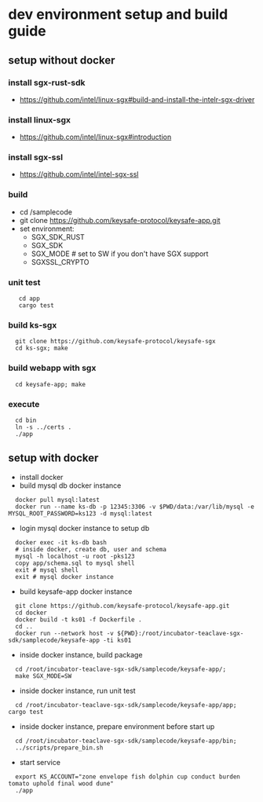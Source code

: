 # dev environment setup and build guide
## setup without docker
### install sgx-rust-sdk
+ https://github.com/intel/linux-sgx#build-and-install-the-intelr-sgx-driver
### install linux-sgx 
+ https://github.com/intel/linux-sgx#introduction
### install sgx-ssl
+ https://github.com/intel/intel-sgx-ssl
### build
+ cd <sgx-rust-sdk>/samplecode
+ git clone https://github.com/keysafe-protocol/keysafe-app.git
+ set environment:
  + SGX_SDK_RUST 
  + SGX_SDK
  + SGX_MODE # set to SW if you don't have SGX support
  + SGXSSL_CRYPTO
### unit test
```
   cd app
   cargo test
```
### build ks-sgx
```
  git clone https://github.com/keysafe-protocol/keysafe-sgx
  cd ks-sgx; make
```
### build webapp with sgx
```
  cd keysafe-app; make
```
### execute
```
  cd bin
  ln -s ../certs .
  ./app
```
## setup with docker
+ install docker
+ build mysql db docker instance 
```
  docker pull mysql:latest 
  docker run --name ks-db -p 12345:3306 -v $PWD/data:/var/lib/mysql -e MYSQL_ROOT_PASSWORD=ks123 -d mysql:latest
```
+ login mysql docker instance to setup db 
```
  docker exec -it ks-db bash
  # inside docker, create db, user and schema
  mysql -h localhost -u root -pks123
  copy app/schema.sql to mysql shell
  exit # mysql shell
  exit # mysql docker instance
```
+ build keysafe-app docker instance
```
  git clone https://github.com/keysafe-protocol/keysafe-app.git
  cd docker
  docker build -t ks01 -f Dockerfile .
  cd ..
  docker run --network host -v ${PWD}:/root/incubator-teaclave-sgx-sdk/samplecode/keysafe-app -ti ks01
```
+ inside docker instance, build package
```
  cd /root/incubator-teaclave-sgx-sdk/samplecode/keysafe-app/;
  make SGX_MODE=SW
```
+ inside docker instance, run unit test
```
  cd /root/incubator-teaclave-sgx-sdk/samplecode/keysafe-app/app; cargo test
```
+ inside docker instance, prepare environment before start up
```
  cd /root/incubator-teaclave-sgx-sdk/samplecode/keysafe-app/bin;
  ../scripts/prepare_bin.sh
```
+ start service
```
  export KS_ACCOUNT="zone envelope fish dolphin cup conduct burden tomato uphold final wood dune"
  ./app
```
